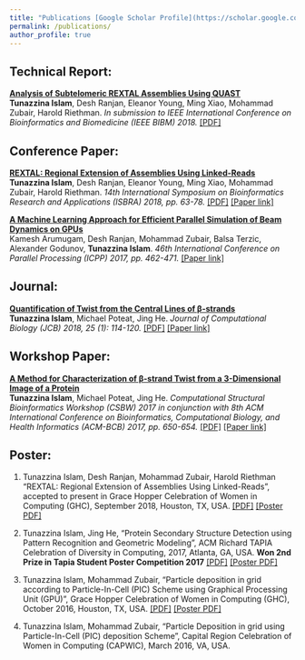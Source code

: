 ```yaml
---
title: "Publications [Google Scholar Profile](https://scholar.google.com/citations?user=YNChCGMAAAAJ&hl=en&oi=ao)"
permalink: /publications/
author_profile: true
---
```


## Technical Report:

<b>[Analysis of Subtelomeric REXTAL Assemblies Using QUAST](http://tunazislam.github.io/publications/REXTAL_QUAST)</b> <br>
<b>Tunazzina Islam</b>, Desh Ranjan, Eleanor Young, Ming Xiao, Mohammad Zubair, Harold Riethman. <i>In submission to IEEE International Conference on Bioinformatics and Biomedicine (IEEE BIBM) 2018.</i>
[[PDF]](https://tunazislam.github.io/files/REXTAL_QUAST_BIBM2018.pdf)

## Conference Paper: 

<b>[REXTAL: Regional Extension of Assemblies Using Linked-Reads](http://tunazislam.github.io/publications/REXTAL)</b> <br>
<b>Tunazzina Islam</b>, Desh Ranjan, Eleanor Young, Ming Xiao, Mohammad Zubair, Harold Riethman. <i>14th International Symposium on Bioinformatics Research and Applications (ISBRA) 2018, pp. 63-78.</i>
[[PDF]](https://tunazislam.github.io/files/REXTAL_ISBRA2018.pdf) [[Paper link]](https://link.springer.com/chapter/10.1007/978-3-319-94968-0_6)

<b>[A Machine Learning Approach for Efficient Parallel Simulation of Beam Dynamics on GPUs](http://tunazislam.github.io/publications/PLsimulation_ML_GPU)</b> <br>
Kamesh Arumugam, Desh Ranjan, Mohammad Zubair, Balsa Terzic, Alexander Godunov, <b>Tunazzina Islam</b>. <i>46th International Conference on Parallel Processing (ICPP) 2017, pp. 462-471.</i> [[Paper link]](https://ieeexplore.ieee.org/abstract/document/8025320/)

## Journal:
<b>[Quantification of Twist from the Central Lines of β-strands](http://tunazislam.github.io/publications/Twist_central_lines)</b> <br>
<b>Tunazzina Islam</b>, Michael Poteat, Jing He. <i>Journal of Computational Biology (JCB) 2018, 25 (1): 114-120.</i>
[[PDF]](https://tunazislam.github.io/files/Twist_central_lines_JCB2018.pdf) [[Paper link]](https://www.liebertpub.com/doi/abs/10.1089/cmb.2017.0174)

## Workshop Paper:
<b>[A Method for Characterization of β-strand Twist from a 3-Dimensional Image of a Protein](http://tunazislam.github.io/publications/Twist_3D_image)</b> <br>
<b>Tunazzina Islam</b>, Michael Poteat, Jing He. <i>Computational Structural Bioinformatics Workshop (CSBW) 2017 in conjunction with 8th ACM International Conference on Bioinformatics, Computational Biology, and Health Informatics (ACM-BCB) 2017, pp. 650-654.</i>
[[PDF]](https://tunazislam.github.io/files/Twist_3D_image_ACM_BCB2017.pdf) [[Paper link]](https://dl.acm.org/citation.cfm?id=3107507)

## Poster:

1. Tunazzina Islam, Desh Ranjan, Mohammad Zubair, Harold Riethman “REXTAL: Regional Extension of Assemblies Using Linked-Reads”, accepted to present in Grace Hopper Celebration of Women in Computing (GHC), September 2018, Houston, TX, USA. [[PDF]](https://tunazislam.github.io/files/PDF_GHC_2018.pdf) [[Poster PDF]](https://tunazislam.github.io/files/Poster_GHC_2018.pdf) <br>

2. Tunazzina Islam, Jing He, “Protein Secondary Structure Detection using Pattern Recognition and Geometric Modeling”, ACM Richard TAPIA Celebration of Diversity in Computing, 2017, Atlanta, GA, USA. **Won 2nd Prize in Tapia Student Poster Competition 2017**  [[PDF]](https://tunazislam.github.io/files/PDF_Tapia_2017.pdf) [[Poster PDF]](https://tunazislam.github.io/files/Poster_Tapia_2017.pdf) <br>

3. Tunazzina Islam, Mohammad Zubair, “Particle deposition in grid according to Particle-In-Cell (PIC) Scheme using Graphical Processing Unit (GPU)”, Grace Hopper Celebration of Women in Computing (GHC), October 2016, Houston, TX, USA. [[PDF]](https://tunazislam.github.io/files/PDF_GHC_2016.pdf) [[Poster PDF]](https://tunazislam.github.io/files/Poster_GHC_2016.pdf)<br>

4. Tunazzina Islam, Mohammad Zubair, “Particle Deposition in grid using Particle-In-Cell (PIC) deposition Scheme”, Capital Region Celebration of Women in Computing (CAPWIC), March 2016, VA, USA.

